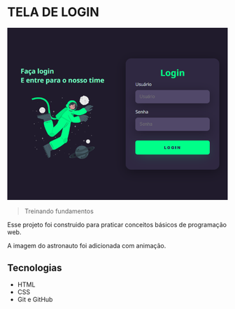 # TELA DE LOGIN

![login](./.github/login.png)

> Treinando fundamentos

Esse projeto foi construido para praticar conceitos básicos de programação web.

A imagem do astronauto foi adicionada com animação.


## Tecnologias

- HTML
- CSS
- Git e GitHub